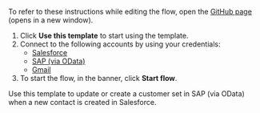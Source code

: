 To refer to these instructions while editing the flow, open the [GitHub page](https://github.com/ot4i/app-connect-templates/tree/main/resources/markdown/Update%20or%20create%20a%20customer%20set%20in%20SAP%20via%20OData%20when%20a%20new%20contact%20is%20created%20in%20Salesforce_instructions.md) (opens in a new window).

1. Click **Use this template** to start using the template.
2. Connect to the following accounts by using your credentials:
   - [Salesforce](https://ibm.biz/ach2salesforce)
   - [SAP (via OData)](https://ibm.biz/acsapodata)
   - [Gmail](https://ibm.biz/acgmail)
3. To start the flow, in the banner, click **Start flow**.


Use this template to update or create a customer set in SAP (via OData) when a new contact is created in Salesforce.
